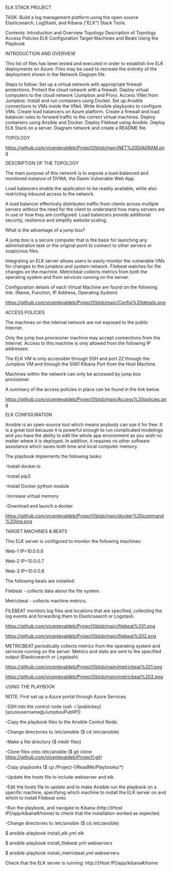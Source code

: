 ELK STACK PROJECT

TASK: Build a log management platform using the open-source Elasticsearch, LogStash, and Kibana (“ELK”) Stack Tools. 

Contents: 
Introduction and Overview
Topology
Description of Topology
Access Policies
ELK Configuration
Target Machines and Beats
Using the Playbook



INTRODUCTION AND OVERVIEW 

This list of files has been tested and executed in order to establish live ELK deployments on Azure. Files may be used to recreate the entirety of the deployment shown in the Network Diagram file.

Steps to follow: 
Set up a virtual network with appropriate firewall protections. 
Protect the cloud network  with a firewall. 
Deploy virtual computers to the cloud network (Jumpbox and Prov).
Access VNet from Jumpbox.
Install and run containers using Docker.
Set up Ansible connections to VMs inside the VNet.
Write Ansible playbooks to configure VMs. 
Create load balancers on Azure platform.
Create a firewall and load balancer rules to forward traffic to the correct virtual machines.
Deploy containers using Ansible and Docker.
Deploy Filebeat using Ansible.
Deploy ELK Stack on a server.
Diagram network and create a README file. 



TOPOLOGY

https://github.com/vicentevaldeb/Project1/blob/main/NET%20DIAGRAM.png



DESCRIPTION OF THE TOPOLOGY

The main purpose of this network is to expose a load-balanced and monitored instance of DVWA, the Damn Vulnerable Web App.

Load balancers enable the application to be readily available, while also restricting inbound access to the network.

A load balancer effectively distributes traffic from clients across multiple servers without the need for the client to understand how many servers are in use or how they are configured. Load balancers provide additional security, resilience and simplify website scaling.

What is the advantage of a jump box?

A jump box is a secure computer that is the basis for launching any administrative task or the original point to connect to other servers or suspicious files.

Integrating an ELK server allows users to easily monitor the vulnerable VMs for changes to the jumpbox and system network. Filebeat watches for file changes on the machine. Metricbeat collects metrics from both the operating system and from services running on the server.

Configuration details of each Virtual Machine are found on the following link. (Name, Function, IP Address, Operating System)

https://github.com/vicentevaldeb/Project1/blob/main/Config%20details.png



ACCESS POLICIES

The machines on the internal network are not exposed to the public Internet.

Only the jump box provisioner machine may accept connections from the Internet. Access to this machine is only allowed from the following IP addresses:

The ELK VM is only accessible through SSH and port 22 through the Jumpbox VM and through the 5061 Kibana Port from the Host Machine.

Machines within the network can only be accessed by jump box provisioner.

A summary of the access policies in place can be found in the link below.

https://github.com/vicentevaldeb/Project1/blob/main/Access%20policies.png



ELK CONFIGURATION

Ansible is an open-source tool which means anybody can use it for free. It is a great tool because it is powerful enough to run complicated modelings and you have the ability to edit the whole app environment as you wish no matter where it is deployed. In addition, it requires no other software assistance which saves both time and local computer memory.

The playbook implements the following tasks: 

-Install docker.io

-Install pip3

-Install Docker python module

-Increase virtual memory

-Download and launch a docker

https://github.com/vicentevaldeb/Project1/blob/main/docker%20command%20line.png



TARGET MACHINES & BEATS

This ELK server is configured to monitor the following machines: 

Web-1	IP=10.0.0.6

Web-2	IP=10.0.0.7

Web-3 IP=10.0.0.8

The following beats are installed:

Filebeat - collects data about the file system.

Metricbeat - collects machine metrics.


FILEBEAT monitors log files and locations that are specified, collecting the log events and forwarding them to Elasticsearch or Logstash. 

https://github.com/vicentevaldeb/Project1/blob/main/filebeat%201.png

https://github.com/vicentevaldeb/Project1/blob/main/filebeat%202.png



METRICBEAT periodically collects metrics from the operating system and services running on the server. Metrics and stats are sent to the specified output (Elasticsearch or Logstash). 

https://github.com/vicentevaldeb/Project1/blob/main/metricbeat%201.png

https://github.com/vicentevaldeb/Project1/blob/main/metricbeat%202.png



USING THE PLAYBOOK

NOTE: First set up a Azure portal through Azure Services.

-SSH into the control node (ssh -i [publickey] [azureusername@JumpboxPublIP])

-Copy the playbook files to the Ansible Control Node.

-Change directories to /etc/ansible ($ cd /etc/ansible)

-Make a file directory ($ mkdir files)

-Clone files onto /etc/ansible ($ git clone https://github.com/vicentevaldeb/Project1.git)

-Copy playbooks ($ cp /Project-1/ReadMe/Playbooks/*)

-Update the hosts file to include webserver and elk.

-Edit the hosts file to update and to make Ansible run the playbook on a specific machine, specifying which machine to install the ELK server on and which to install Filebeat onto.

-Run the playbook, and navigate to Kibana (http://[Host IP]/app/kibana#/home) to check that the installation worked as expected.

-Change directories to /etc/ansible ($ cd /etc/ansible)

$ ansible-playbook install_elk.yml elk

$ ansible-playbook install_filebeat.yml webservers

$ ansible-playbook install_metricbeat.yml webservers

Check that the ELK server is running: http://[Host IP]/app/kibana#/home
